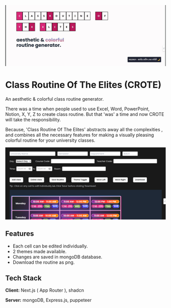 ![alt text](./public/banner.jpg)

# Class Routine Of The Elites (CROTE)

An aesthetic & colorful class routine generator.

There was a time when people used to use Excel, Word, PowerPoint, Notion, X, Y, Z to create class routine. But that 'was' a time and now CROTE will take the responsibility.

Because, 'Class Routine Of The Elites' abstracts away all the complexities , and combines all the necessary features for making a visually pleasing colorful routine for your university classes.

![alt text](./public/view.png)

## Features

- Each cell can be edited individually.
- 2 themes made available.
- Changes are saved in mongoDB database.
- Download the routine as png.

## Tech Stack

**Client:** Next.js ( App Router ), shadcn

**Server:** mongoDB, Express.js, puppeteer
